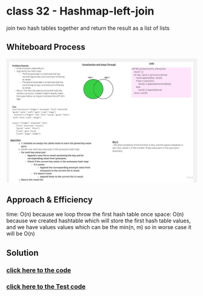 # class 32 - Hashmap-left-join

join two hash tables together and return the result as a list of lists

## Whiteboard Process
![whiteboard](../assest/cc33.jpg)

## Approach & Efficiency

time: O(n) because we loop throw the first hash table once
space: O(n) because we created hashtable which will store the first hash table values, and we have values values which can be the min(n, m) so in worse case it will be O(n)

## Solution
### [click here to the  code](./hashmap_leftjoin.py)
### [click here to the Test code](../tests/test_leftJoin.py)